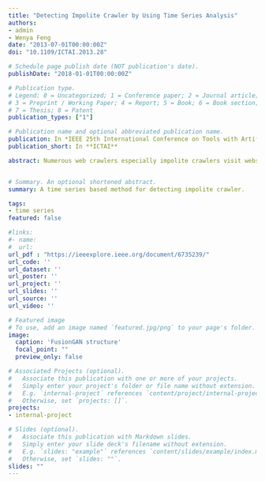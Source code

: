 ```yaml
---
title: "Detecting Impolite Crawler by Using Time Series Analysis"
authors:
- admin
- Wenya Feng
date: "2013-07-01T00:00:00Z"
doi: "10.1109/ICTAI.2013.28"

# Schedule page publish date (NOT publication's date).
publishDate: "2018-01-01T00:00:00Z"

# Publication type.
# Legend: 0 = Uncategorized; 1 = Conference paper; 2 = Journal article;
# 3 = Preprint / Working Paper; 4 = Report; 5 = Book; 6 = Book section;
# 7 = Thesis; 8 = Patent
publication_types: ["1"]

# Publication name and optional abbreviated publication name.
publication: In *IEEE 25th International Conference on Tools with Artificial Intelligence*
publication_short: In **ICTAI**

abstract: Numerous web crawlers especially impolite crawlers visit websites to get contents every day, which yields higher access frequency than the websites can hold. The big traffic of impolite crawlers causes a strong hazard on analysis of normal users and advertisement income. In this paper, we present a method to detect impolite crawlers by using time series analysis. This method is applied to real data of web server logs. Compared with the old methods only using common log attributes as features, the method using time series features improves detection accuracy by at least 20%.


# Summary. An optional shortened abstract.
summary: A time series based method for detecting impolite crawler.

tags:
- time series
featured: false

#links:
#- name:
#  url:
url_pdf : "https://ieeexplore.ieee.org/document/6735239/"
url_code: ''
url_dataset: ''
url_poster: ''
url_project: ''
url_slides: ''
url_source: ''
url_video: ''

# Featured image
# To use, add an image named `featured.jpg/png` to your page's folder.
image:
  caption: 'FusionGAN structure'
  focal_point: ""
  preview_only: false

# Associated Projects (optional).
#   Associate this publication with one or more of your projects.
#   Simply enter your project's folder or file name without extension.
#   E.g. `internal-project` references `content/project/internal-project/index.md`.
#   Otherwise, set `projects: []`.
projects:
- internal-project

# Slides (optional).
#   Associate this publication with Markdown slides.
#   Simply enter your slide deck's filename without extension.
#   E.g. `slides: "example"` references `content/slides/example/index.md`.
#   Otherwise, set `slides: ""`.
slides: ""
---
```

